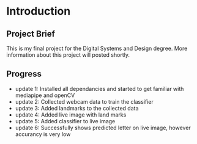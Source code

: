 # Introduction 
## Project Brief
This is my final project for the Digital Systems and Design degree. More information about this project will posted shortly.

## Progress
- update 1: Installed all dependancies and started to get familiar with mediapipe and openCV
- update 2: Collected webcam data to train the classifier
- update 3: Added landmarks to the collected data
- update 4: Added live image with land marks
- update 5: Added classifier to live image 
- update 6: Successfully shows predicted letter on live image, however accurancy is very low
